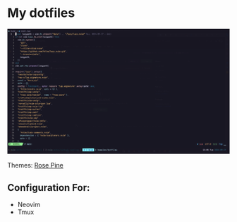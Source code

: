 # My dotfiles
![Project preview](./preview.jpg)

Themes: [Rose Pine](https://github.com/rose-pine)
## Configuration For: 
- Neovim
- Tmux
